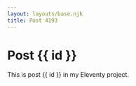 ```yaml
---
layout: layouts/base.njk
title: Post 4193
---
```


# Post {{ id }}

This is post {{ id }} in my Eleventy project.
